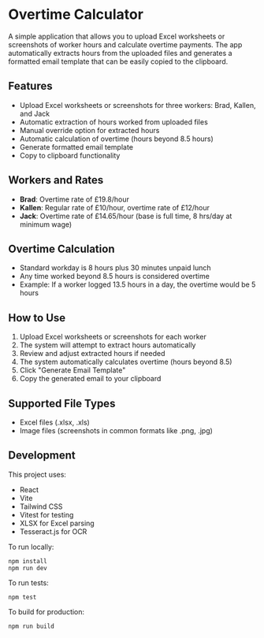 # Overtime Calculator

A simple application that allows you to upload Excel worksheets or screenshots of worker hours and calculate overtime payments. The app automatically extracts hours from the uploaded files and generates a formatted email template that can be easily copied to the clipboard.

## Features

- Upload Excel worksheets or screenshots for three workers: Brad, Kallen, and Jack
- Automatic extraction of hours worked from uploaded files
- Manual override option for extracted hours
- Automatic calculation of overtime (hours beyond 8.5 hours)
- Generate formatted email template
- Copy to clipboard functionality

## Workers and Rates

- **Brad**: Overtime rate of £19.8/hour
- **Kallen**: Regular rate of £10/hour, overtime rate of £12/hour
- **Jack**: Overtime rate of £14.65/hour (base is full time, 8 hrs/day at minimum wage)

## Overtime Calculation

- Standard workday is 8 hours plus 30 minutes unpaid lunch
- Any time worked beyond 8.5 hours is considered overtime
- Example: If a worker logged 13.5 hours in a day, the overtime would be 5 hours

## How to Use

1. Upload Excel worksheets or screenshots for each worker
2. The system will attempt to extract hours automatically
3. Review and adjust extracted hours if needed
4. The system automatically calculates overtime (hours beyond 8.5)
5. Click "Generate Email Template"
6. Copy the generated email to your clipboard

## Supported File Types

- Excel files (.xlsx, .xls)
- Image files (screenshots in common formats like .png, .jpg)

## Development

This project uses:
- React
- Vite
- Tailwind CSS
- Vitest for testing
- XLSX for Excel parsing
- Tesseract.js for OCR

To run locally:
```
npm install
npm run dev
```

To run tests:
```
npm test
```

To build for production:
```
npm run build
```